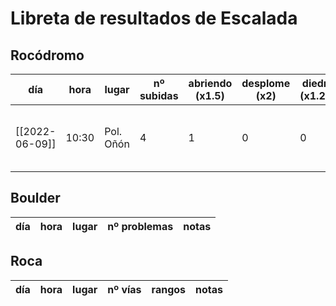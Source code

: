 # Libreta de resultados de Escalada

## Rocódromo
| día            | hora  | lugar     | nº subidas | abriendo (x1.5) | desplome (x2) | diedro (x1.25) | valor total | notas                               |
| -------------- | ----- | --------- | ---------- | --------------- | ------------- | -------------- | ----------- | ----------------------------------- |
| [[2022-06-09]] | 10:30 | Pol. Oñón | 4          | 1               | 0             | 0              | 4.5         | la primera vez que voy en 4 semanas |

## Boulder
| día | hora | lugar | nº problemas | notas | 
| --- | ---- | ----- | ------------ | ----- |


## Roca
| día | hora | lugar | nº vías | rangos | notas | 
| --- | ---- | ----- | ------- | ------ | ----- |


